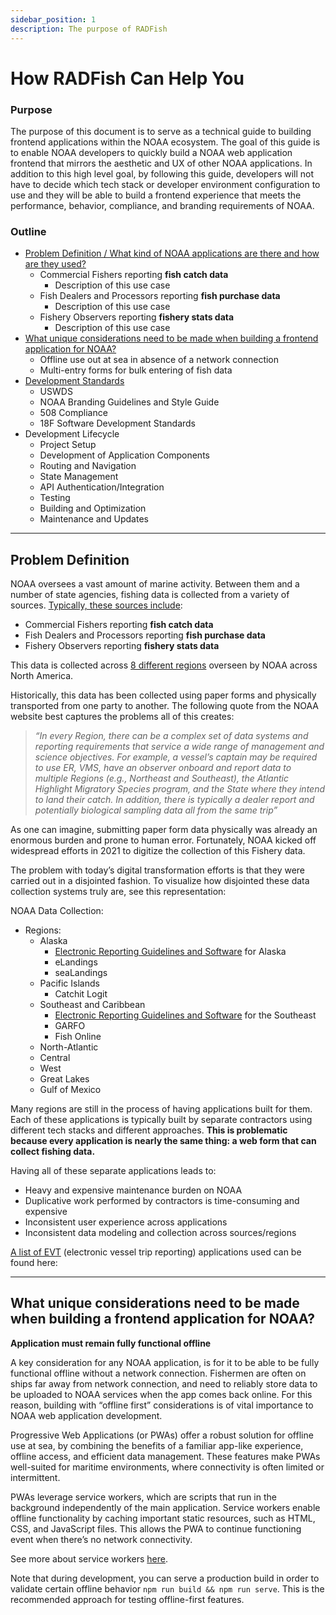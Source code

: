 ```yaml
---
sidebar_position: 1
description: The purpose of RADFish
---
```


# How RADFish Can Help You

### **Purpose**

The purpose of this document is to serve as a technical guide to building frontend applications within the NOAA ecosystem. The goal of this guide is to enable NOAA developers to quickly build a NOAA web application frontend that mirrors the aesthetic and UX of other NOAA applications. In addition to this high level goal, by following this guide, developers will not have to decide which tech stack or developer environment configuration to use and they will be able to build a frontend experience that meets the performance, behavior, compliance, and branding requirements of NOAA.

### Outline

- [Problem Definition / What kind of NOAA applications are there and how are they used?](#problem-definition)
  - Commercial Fishers reporting **fish catch data**
    - Description of this use case
  - Fish Dealers and Processors reporting **fish purchase data**
    - Description of this use case
  - Fishery Observers reporting **fishery stats data**
    - Description of this use case
- [What unique considerations need to be made when building a frontend application for NOAA?](#what-unique-considerations-need-to-be-made-when-building-a-frontend-application-for-noaa)
  - Offline use out at sea in absence of a network connection
  - Multi-entry forms for bulk entering of fish data
- [Development Standards](/radfish/developer-documentation/building-your-application/development-standards)
  - USWDS
  - NOAA Branding Guidelines and Style Guide
  - 508 Compliance
  - 18F Software Development Standards
- Development Lifecycle
  - Project Setup
  - Development of Application Components
  - Routing and Navigation
  - State Management
  - API Authentication/Integration
  - Testing
  - Building and Optimization
  - Maintenance and Updates

---

## **Problem Definition**

NOAA oversees a vast amount of marine activity. Between them and a number of state agencies, fishing data is collected from a variety of sources. [Typically, these sources include](https://www.fisheries.noaa.gov/national/fisheries-observers/electronic-reporting):

- Commercial Fishers reporting **fish catch data**
- Fish Dealers and Processors reporting **fish purchase data**
- Fishery Observers reporting **fishery stats data**

This data is collected across [8 different regions](https://www.noaa.gov/regions/regional-collaboration-regions) overseen by NOAA across North America.

Historically, this data has been collected using paper forms and physically transported from one party to another. The following quote from the NOAA website best captures the problems all of this creates:

> _“In every Region, there can be a complex set of data systems and reporting requirements that service a wide range of management and science objectives. For example, a vessel’s captain may be required to use ER, VMS, have an observer onboard and report data to multiple Regions (e.g., Northeast and Southeast), the Atlantic Highlight Migratory Species program, and the State where they intend to land their catch. In addition, there is typically a dealer report and potentially biological sampling data all from the same trip”_

As one can imagine, submitting paper form data physically was already an enormous burden and prone to human error. Fortunately, NOAA kicked off widespread efforts in 2021 to digitize the collection of this Fishery data.

The problem with today’s digital transformation efforts is that they were carried out in a disjointed fashion. To visualize how disjointed these data collection systems truly are, see this representation:

NOAA Data Collection:

- Regions:
  - Alaska
    - [Electronic Reporting Guidelines and Software](https://www.fisheries.noaa.gov/alaska/resources-fishing/electronic-reporting-alaska-fisheries) for Alaska
    - eLandings
    - seaLandings
  - Pacific Islands
    - Catchit Logit
  - Southeast and Caribbean
    - [Electronic Reporting Guidelines and Software](https://www.fisheries.noaa.gov/southeast/recreational-fishing/southeast-electronic-reporting-technologies) for the Southeast
    - GARFO
    - Fish Online
  - North-Atlantic
  - Central
  - West
  - Great Lakes
  - Gulf of Mexico

Many regions are still in the process of having applications built for them. Each of these applications is typically built by separate contractors using different tech stacks and different approaches. **This is problematic because every application is nearly the same thing: a web form that can collect fishing data.**

Having all of these separate applications leads to:

- Heavy and expensive maintenance burden on NOAA
- Duplicative work performed by contractors is time-consuming and expensive
- Inconsistent user experience across applications
- Inconsistent data modeling and collection across sources/regions

[A list of EVT](https://www.fisheries.noaa.gov/new-england-mid-atlantic/resources-fishing/electronic-vessel-trip-reporting-software-options) (electronic vessel trip reporting) applications used can be found here:

---

## What unique considerations need to be made when building a frontend application for NOAA?

**Application must remain fully functional offline**

A key consideration for any NOAA application, is for it to be able to be fully functional offline without a network connection. Fishermen are often on ships far away from network connection, and need to reliably store data to be uploaded to NOAA services when the app comes back online. For this reason, building with “offline first” considerations is of vital importance to NOAA web application development.

Progressive Web Applications (or PWAs) offer a robust solution for offline use at sea, by combining the benefits of a familiar app-like experience, offline access, and efficient data management. These features make PWAs well-suited for maritime environments, where connectivity is often limited or intermittent.

PWAs leverage service workers, which are scripts that run in the background independently of the main application. Service workers enable offline functionality by caching important static resources, such as HTML, CSS, and JavaScript files. This allows the PWA to continue functioning event when there’s no network connectivity.

See more about service workers [here](https://developer.mozilla.org/en-US/docs/Web/API/Service_Worker_API).

Note that during development, you can serve a production build in order to validate certain offline behavior `npm run build && npm run serve`. This is the recommended approach for testing offline-first features.
